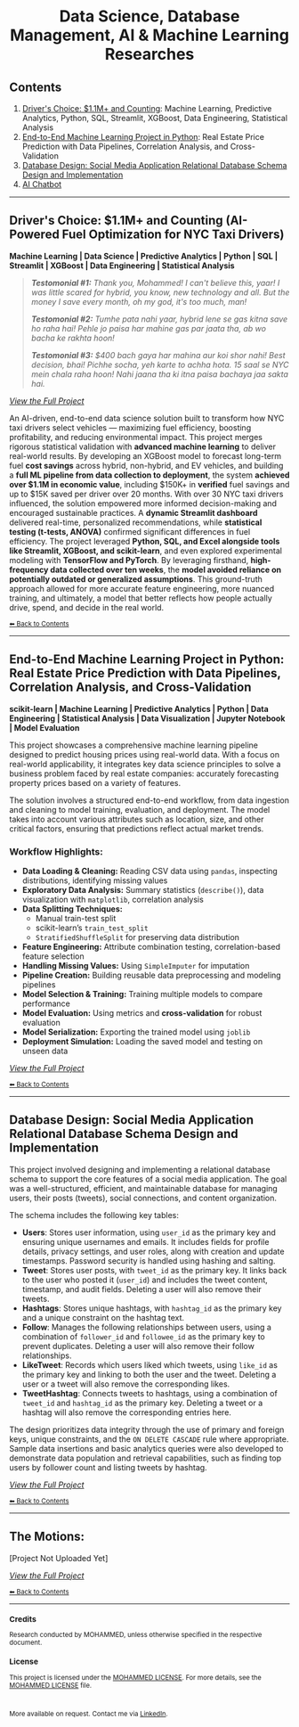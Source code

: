 <div align="center">
  <h1>Data Science, Database Management, AI & Machine Learning Researches</h1>
</div>

## Contents
1. [Driver's Choice: $1.1M+ and Counting](#drivers-choice-11m-and-counting-ai-powered-fuel-optimization-for-nyc-taxi-drivers): Machine Learning, Predictive Analytics, Python, SQL, Streamlit, XGBoost, Data Engineering, Statistical Analysis
2. [End-to-End Machine Learning Project in Python](#end-to-end-machine-learning-project-in-python-real-estate-price-prediction-with-data-pipelines-correlation-analysis-and-cross-validation): Real Estate Price Prediction with Data Pipelines, Correlation Analysis, and Cross-Validation
3. [Database Design: Social Media Application Relational Database Schema Design and Implementation](#database-design-social-media-application-relational-database-schema-design-and-implementation)
4. [AI Chatbot](#)

---

## Driver's Choice: $1.1M+ and Counting (AI-Powered Fuel Optimization for NYC Taxi Drivers)
**Machine Learning | Data Science | Predictive Analytics | Python | SQL | Streamlit | XGBoost | Data Engineering | Statistical Analysis**

> ***Testomonial #1:** Thank you, Mohammed! I can't believe this, yaar! I was little scared for hybrid, you know, new technology and all. But the money I save every month, oh my god, it's too much, man!*
> 
> ***Testomonial #2:** Tumhe pata nahi yaar, hybrid lene se gas kitna save ho raha hai! Pehle jo paisa har mahine gas par jaata tha, ab wo bacha ke rakhta hoon!*
>
> ***Testomonial #3:** $400 bach gaya har mahina aur koi shor nahi! Best decision, bhai! Pichhe socha, yeh karte to achha hota. 15 saal se NYC mein chala raha hoon! Nahi jaana tha ki itna paisa bachaya jaa sakta hai.*

*[_View the Full Project_](https://github.com/tech-moh-logy/Data-AI/tree/main/Driver's%20Choice)*

An AI-driven, end-to-end data science solution built to transform how NYC taxi drivers select vehicles — maximizing fuel efficiency, boosting profitability, and reducing environmental impact. This project merges rigorous statistical validation with **advanced machine learning** to deliver real-world results. By developing an XGBoost model to forecast long-term fuel **cost savings** across hybrid, non-hybrid, and EV vehicles, and building a **full ML pipeline from data collection to deployment**, the system **achieved over $1.1M in economic value**, including $150K+ in **verified** fuel savings and up to $15K saved per driver over 20 months. With over 30 NYC taxi drivers influenced, the solution empowered more informed decision-making and encouraged sustainable practices. A **dynamic Streamlit dashboard** delivered real-time, personalized recommendations, while **statistical testing (t-tests, ANOVA)** confirmed significant differences in fuel efficiency. The project leveraged **Python, SQL, and Excel alongside tools like Streamlit, XGBoost, and scikit-learn**, and even explored experimental modeling with **TensorFlow and PyTorch**. By leveraging firsthand, **high-frequency data collected over ten weeks**, the **model avoided reliance on potentially outdated or generalized assumptions**. This ground-truth approach allowed for more accurate feature engineering, more nuanced training, and ultimately, a model that better reflects how people actually drive, spend, and decide in the real world.

<sub>[⬅ Back to Contents](#contents)</sub>


---

## End-to-End Machine Learning Project in Python: Real Estate Price Prediction with Data Pipelines, Correlation Analysis, and Cross-Validation
**scikit-learn | Machine Learning | Predictive Analytics | Python | Data Engineering | Statistical Analysis | Data Visualization | Jupyter Notebook | Model Evaluation**

This project showcases a comprehensive machine learning pipeline designed to predict housing prices using real-world data. With a focus on real-world applicability, it integrates key data science principles to solve a business problem faced by real estate companies: accurately forecasting property prices based on a variety of features.

The solution involves a structured end-to-end workflow, from data ingestion and cleaning to model training, evaluation, and deployment. The model takes into account various attributes such as location, size, and other critical factors, ensuring that predictions reflect actual market trends. 

### Workflow Highlights:
- **Data Loading & Cleaning:** Reading CSV data using `pandas`, inspecting distributions, identifying missing values
- **Exploratory Data Analysis:** Summary statistics (`describe()`), data visualization with `matplotlib`, correlation analysis
- **Data Splitting Techniques:**
  - Manual train-test split
  - scikit-learn’s `train_test_split`
  - `StratifiedShuffleSplit` for preserving data distribution
- **Feature Engineering:** Attribute combination testing, correlation-based feature selection
- **Handling Missing Values:** Using `SimpleImputer` for imputation
- **Pipeline Creation:** Building reusable data preprocessing and modeling pipelines
- **Model Selection & Training:** Training multiple models to compare performance
- **Model Evaluation:** Using metrics and **cross-validation** for robust evaluation
- **Model Serialization:** Exporting the trained model using `joblib`
- **Deployment Simulation:** Loading the saved model and testing on unseen data

*[_View the Full Project_](#)*

<sub>[⬅ Back to Contents](#contents)</sub>

---

## Database Design: Social Media Application Relational Database Schema Design and Implementation

This project involved designing and implementing a relational database schema to support the core features of a social media application. The goal was a well-structured, efficient, and maintainable database for managing users, their posts (tweets), social connections, and content organization.

The schema includes the following key tables:

* **Users**: Stores user information, using `user_id` as the primary key and ensuring unique usernames and emails. It includes fields for profile details, privacy settings, and user roles, along with creation and update timestamps. Password security is handled using hashing and salting.
* **Tweet**: Stores user posts, with `tweet_id` as the primary key. It links back to the user who posted it (`user_id`) and includes the tweet content, timestamp, and audit fields. Deleting a user will also remove their tweets.
* **Hashtags**: Stores unique hashtags, with `hashtag_id` as the primary key and a unique constraint on the hashtag text.
* **Follow**: Manages the following relationships between users, using a combination of `follower_id` and `followee_id` as the primary key to prevent duplicates. Deleting a user will also remove their follow relationships.
* **LikeTweet**: Records which users liked which tweets, using `like_id` as the primary key and linking to both the user and the tweet. Deleting a user or a tweet will also remove the corresponding likes.
* **TweetHashtag**: Connects tweets to hashtags, using a combination of `tweet_id` and `hashtag_id` as the primary key. Deleting a tweet or a hashtag will also remove the corresponding entries here.

The design prioritizes data integrity through the use of primary and foreign keys, unique constraints, and the `ON DELETE CASCADE` rule where appropriate. Sample data insertions and basic analytics queries were also developed to demonstrate data population and retrieval capabilities, such as finding top users by follower count and listing tweets by hashtag.

*[_View the Full Project_](https://github.com/tech-moh-logy/Data-AI/blob/main/social_media_db_design.sql)*

<sub>[⬅ Back to Contents](#contents)</sub>

---

## The Motions: 

[Project Not Uploaded Yet]

*[_View the Full Project_](#)*

<sub>[⬅ Back to Contents](#contents)</sub>

---

<sub>
  
  ### Credits
  
  Research conducted by MOHAMMED, unless otherwise specified in the respective document.
  
  ### License
  
  This project is licensed under the [MOHAMMED LICENSE](https://github.com/tech-moh-logy/MOHAMMED-License/blob/main/README.md). For more details, see the [MOHAMMED LICENSE](https://github.com/tech-moh-logy/MOHAMMED-License/blob/main/README.md) file.

  <br>

  More available on request. Contact me via [LinkedIn](https://www.linkedin.com/in/mohtech/).
   
</sub>
